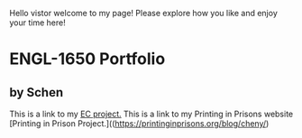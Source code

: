 Hello vistor welcome to my page! Please explore how you like and enjoy your time here!

# ENGL-1650 Portfolio

## by Schen


This is a link to my [EC project.](ecproject.html)
This is a link to my Printing in Prisons website [Printing in Prison Project.]((https://printinginprisons.org/blog/cheny/)
